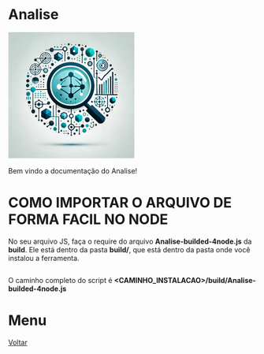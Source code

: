# Analise
![Logo do projeto](../../../../imagens/icon256x256.png)

Bem vindo a documentação do Analise!

# COMO IMPORTAR O ARQUIVO DE FORMA FACIL NO NODE
No seu arquivo JS, faça o require do arquivo **Analise-builded-4node.js** da **build**.
Ele está dentro da pasta **build/**, que está dentro da pasta onde você instalou a ferramenta.

```javascript

```

O caminho completo do script é **<CAMINHO_INSTALACAO>/build/Analise-builded-4node.js**

# Menu
[Voltar](../page.md)